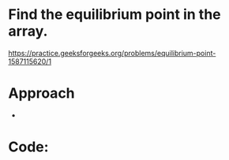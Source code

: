 # Find the equilibrium point in the array.
https://practice.geeksforgeeks.org/problems/equilibrium-point-1587115620/1

# Approach
- 

# Code:
